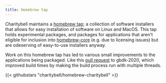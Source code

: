 ```yaml
---
title: Homebrew tap
---
```


Charitybell maintains a [homebrew tap](https://github.com/charitybell/homebrew-charitybell); a collection of software installers that allows for easy installation of software on Linux and MacOS. This tap holds experimental packages, and packages for applications that aren't eligible for inclusion into [homebrew-core](https://github.com/homebrew/homebrew-core) (e.g. due to licensing issues) but are odeserving of easy-to-use installers anyway.

Work on this homebrew tap has led to various small improvements to the applications being packaged. Like this [pull request](https://github.com/gbdk-2020/gbdk-2020/pull/488) to gbdk-2020, which improved build times by making the build process run with multiple threads.

{{< githubstars "charitybell/homebrew-charitybell" >}}
